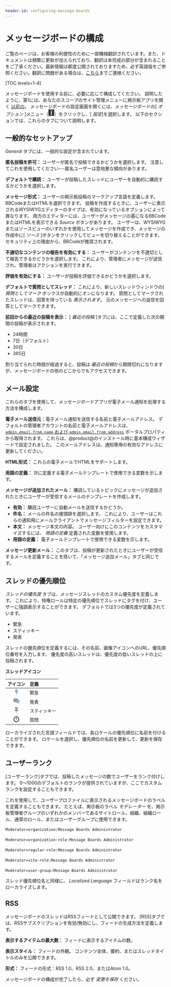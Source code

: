 ```yaml
---
header-id: configuring-message-boards
---
```


# メッセージボードの構成

<p class="alert alert-info"><span class="wysiwyg-color-blue120">ご覧のページは、お客様の利便性のために一部機械翻訳されています。また、ドキュメントは頻繁に更新が加えられており、翻訳は未完成の部分が含まれることをご了承ください。最新情報は都度公開されておりますため、必ず英語版をご参照ください。翻訳に問題がある場合は、<a href="mailto:support-content-jp@liferay.com">こちら</a>までご連絡ください。</span></p>

[TOC levels=1-4]

メッセージボードを使用する前に、必要に応じて構成してください。 説明したように、第1には、あなたのスコープのサイト管理メニューに掲示板アプリを開く [以前の](/docs/7-1/user/-/knowledge_base/u/creating-message-boards)。 メッセージボードの設定画面を開くには、メッセージボードの[ *オプション* ]メニュー（![Options](../../../../images/icon-options.png)）をクリックし、[ *設定*]を選択します。 以下のセクションでは、これらのタブについて説明します。

## 一般的なセットアップ

*General* タブには、一般的な設定が含まれています。

**匿名投稿を許可：** ユーザーが匿名で投稿できるかどうかを選択します。 注意してこれを使用してください---匿名ユーザーは意地悪な傾向があります。

**デフォルトで購読：** ユーザーが投稿したスレッドにユーザーを自動的に購読するかどうかを選択します。

**メッセージ形式：** ユーザーの掲示板投稿のマークアップ言語を定義します。 BBCodeまたはHTMLを選択できます。 投稿を作成するときに、ユーザーに表示されるWYSIWYGエディターのタイプは、有効になっているオプションによって異なります。 両方のエディターには、ユーザーがメッセージの基になるBBCodeまたはHTMLを表示できる *Source* ボタンがあります。 ユーザーは、WYSIWYGまたはソースビューのいずれかを使用してメッセージを作成でき、メッセージの作成中に[ *ソース* ]ボタンをクリックしてビューを切り替えることができます。 セキュリティ上の理由から、BBCodeが推奨されます。

**不適切なコンテンツの報告を有効にする：** ユーザーがコンテンツを不適切として報告できるかどうかを選択します。 これにより、管理者にメッセージが送信され、管理者はアクションを実行できます。

**評価を有効にする：** ユーザーが投稿を評価できるかどうかを選択します。

**デフォルトで質問としてスレッド：** これにより、新しいスレッドウィンドウの[ *質問としてマーク* ボックスが自動的にオンになります。 質問としてマークされたスレッドは、回答を待っている *表示されます*。 元のメッセージへの返信を回答としてマークできます。

**前回からの最近の投稿を表示：** [ *最近の投稿* ]タブには、ここで定義した次の期間の投稿が表示されます。

  - 24時間
  - 7日（デフォルト）
  - 30日
  - 365日

割り当てられた時間が経過すると、投稿は *最近の投稿*から期限切れになりますが、メッセージボードの他のどこからでもアクセスできます。

## メール設定

これらのタブを使用して、メッセージボードアプリが電子メール通知を処理する方法を構成します。

**電子メール送信元**：電子メール通知を送信する名前と電子メールアドレス。 デフォルトの管理者アカウントの名前と電子メールアドレスは、 [`admin.email.from.name` および `admin.email.from.address`](@platform-ref@/7.1-latest/propertiesdoc/portal.properties.html#Admin%20Portlet) ポータルプロパティから取得されます。 これらは、@product@のインストール時に基本構成ウィザードで設定されました。 このメールアドレスは、通知専用の有効なアドレスに更新してください。

**HTML形式：** これらの電子メールでHTMLをサポートします。

**用語の定義：** 次に定義する電子メールテンプレートで使用できる変数を示します。

**メッセージが追加されたメール：** 購読しているトピックにメッセージが追加されたときにユーザーが受信するメールのテンプレートを作成します。

  - **有効：** 購読ユーザーに自動メールを送信するかどうか。
  - **件名：** メールの件名の接頭辞を選択します。 これにより、ユーザーはこれらの通知用にメールクライアントでメッセージフィルターを設定できます。
  - **本文：** メッセージ本文の内容。 ユーザー向けにこのコンテンツをカスタマイズするには、 *用語の定義* 定義された変数を使用します。
  - **用語の定義：** 電子メールテンプレートで使用できる変数を示します。

**メッセージ更新メール：** このタブは、投稿が更新されたときにユーザーが受信するメールを定義することを除いて、「メッセージ追加メール」タブと同じです。

## スレッドの優先順位

*スレッドの優先度* タブは、メッセージスレッドのカスタム優先度を定義します。 これにより、特権ロールは特定の優先順位でスレッドにタグを付け、ユーザーに強調表示することができます。 デフォルトでは3つの優先度が定義されています。

  - 緊急
  - スティッキー
  - 発表

スレッドの優先順位を定義するには、その名前、画像アイコンへのURL、優先順位番号を入力します。 優先度の高いスレッドは、優先度の低いスレッドの上に投稿されます。

**スレッドアイコン**

|                            **アイコン**                            | **定義** |
|:--------------------------------------------------------------:|:------ |
|    ![緊急](../../../../images/icon-message-boards-urgent.png)    | 緊急     |
| ![発表](../../../../images/icon-message-boards-announcement.png) | 発表     |
|  ![スティッキー](../../../../images/icon-message-boards-sticky.png)  | スティッキー |
|   ![質問](../../../../images/icon-message-boards-question.png)   | 質問     |

ローカライズされた言語フィールドでは、各ロケールの優先順位に名前を付けることができます。 ロケールを選択し、優先順位の名前を更新して、更新を保存できます。

## ユーザーランク

[ユーザーランク]タブでは、投稿したメッセージの数でユーザーをランク付けします。 0〜1000のデフォルトのランクが提供されていますが、ここでカスタムランクを設定することもできます。

これを使用して、ユーザープロファイルに表示されるメッセージボードのラベルを定義することもできます。 たとえば、掲示板のラベル *モデレーター* を、掲示板管理者グループのいずれかのメンバーであるサイトロール、組織、組織ロール、通常のロール、またはユーザーグループに使用できます。

    Moderator=organization:Message Boards Administrator
    
    Moderator=organization-role:Message Boards Administrator
    
    Moderator=regular-role:Message Boards Administrator
    
    Moderator=site-role:Message Boards Administrator
    
    Moderator=user-group:Message Boards Administrator

スレッド優先順位名と同様に、 *Localized Language* フィールドはランク名をローカライズします。

## RSS

メッセージボードのスレッドはRSSフィードとして公開できます。 [RSS]タブでは、RSSサブスクリプションを有効/無効にし、フィードの生成方法を定義します。

**表示するアイテムの最大数：** フィードに表示するアイテムの数。

**表示スタイル：** フィードの外観。 コンテンツ全体、要約、またはスレッドタイトルのみを公開できます。

**形式：** フィードの形式：RSS 1.0、RSS 2.0、またはAtom 1.0。

メッセージボードの構成が完了したら、必ず *変更を保存* ください。
